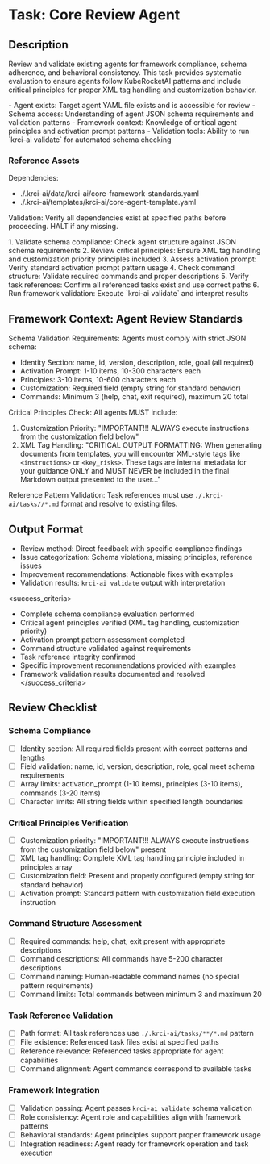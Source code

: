 # Task: Core Review Agent

## Description

Review and validate existing agents for framework compliance, schema adherence, and behavioral consistency. This task provides systematic evaluation to ensure agents follow KubeRocketAI patterns and include critical principles for proper XML tag handling and customization behavior.

<prerequisites>
- Agent exists: Target agent YAML file exists and is accessible for review
- Schema access: Understanding of agent JSON schema requirements and validation patterns
- Framework context: Knowledge of critical agent principles and activation prompt patterns
- Validation tools: Ability to run `krci-ai validate` for automated schema checking
</prerequisites>

### Reference Assets

Dependencies:

- ./.krci-ai/data/krci-ai/core-framework-standards.yaml
- ./.krci-ai/templates/krci-ai/core-agent-template.yaml

Validation: Verify all dependencies exist at specified paths before proceeding. HALT if any missing.

<instructions>
1. Validate schema compliance: Check agent structure against JSON schema requirements
2. Review critical principles: Ensure XML tag handling and customization priority principles included
3. Assess activation prompt: Verify standard activation prompt pattern usage
4. Check command structure: Validate required commands and proper descriptions
5. Verify task references: Confirm all referenced tasks exist and use correct paths
6. Run framework validation: Execute `krci-ai validate` and interpret results
</instructions>

## Framework Context: Agent Review Standards

Schema Validation Requirements: Agents must comply with strict JSON schema:
- Identity Section: name, id, version, description, role, goal (all required)
- Activation Prompt: 1-10 items, 10-300 characters each
- Principles: 3-10 items, 10-600 characters each
- Customization: Required field (empty string for standard behavior)
- Commands: Minimum 3 (help, chat, exit required), maximum 20 total

Critical Principles Check: All agents MUST include:
1. Customization Priority: "IMPORTANT!!! ALWAYS execute instructions from the customization field below"
2. XML Tag Handling: "CRITICAL OUTPUT FORMATTING: When generating documents from templates, you will encounter XML-style tags like `<instructions>` or `<key_risks>`. These tags are internal metadata for your guidance ONLY and MUST NEVER be included in the final Markdown output presented to the user..."

Reference Pattern Validation: Task references must use `./.krci-ai/tasks//*.md` format and resolve to existing files.

## Output Format

- Review method: Direct feedback with specific compliance findings
- Issue categorization: Schema violations, missing principles, reference issues
- Improvement recommendations: Actionable fixes with examples
- Validation results: `krci-ai validate` output with interpretation

<success_criteria>
- Complete schema compliance evaluation performed
- Critical agent principles verified (XML tag handling, customization priority)
- Activation prompt pattern assessment completed
- Command structure validated against requirements
- Task reference integrity confirmed
- Specific improvement recommendations provided with examples
- Framework validation results documented and resolved
</success_criteria>

## Review Checklist

### Schema Compliance

- [ ] Identity section: All required fields present with correct patterns and lengths
- [ ] Field validation: name, id, version, description, role, goal meet schema requirements
- [ ] Array limits: activation_prompt (1-10 items), principles (3-10 items), commands (3-20 items)
- [ ] Character limits: All string fields within specified length boundaries

### Critical Principles Verification

- [ ] Customization priority: "IMPORTANT!!! ALWAYS execute instructions from the customization field below" present
- [ ] XML tag handling: Complete XML tag handling principle included in principles array
- [ ] Customization field: Present and properly configured (empty string for standard behavior)
- [ ] Activation prompt: Standard pattern with customization field execution instruction

### Command Structure Assessment

- [ ] Required commands: help, chat, exit present with appropriate descriptions
- [ ] Command descriptions: All commands have 5-200 character descriptions
- [ ] Command naming: Human-readable command names (no special pattern requirements)
- [ ] Command limits: Total commands between minimum 3 and maximum 20

### Task Reference Validation

- [ ] Path format: All task references use `./.krci-ai/tasks/**/*.md` pattern
- [ ] File existence: Referenced task files exist at specified paths
- [ ] Reference relevance: Referenced tasks appropriate for agent capabilities
- [ ] Command alignment: Agent commands correspond to available tasks

### Framework Integration

- [ ] Validation passing: Agent passes `krci-ai validate` schema validation
- [ ] Role consistency: Agent role and capabilities align with framework patterns
- [ ] Behavioral standards: Agent principles support proper framework usage
- [ ] Integration readiness: Agent ready for framework operation and task execution
